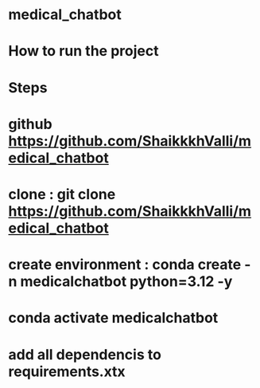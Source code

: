# medical_chatbot
# How to run the project
# Steps
# github https://github.com/ShaikkkhValli/medical_chatbot 
# clone : git clone https://github.com/ShaikkkhValli/medical_chatbot 
# create environment : conda create -n medicalchatbot python=3.12 -y
# conda activate medicalchatbot
# add all dependencis to requirements.xtx

